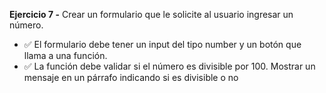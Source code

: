 **Ejercicio 7 -**
Crear un formulario que le solicite al usuario ingresar un número.

- ✅ El formulario debe tener un input del tipo number y un botón que llama a una función.
- ✅ La función debe validar si el número es divisible por 100. Mostrar un mensaje en un párrafo indicando si es divisible o no